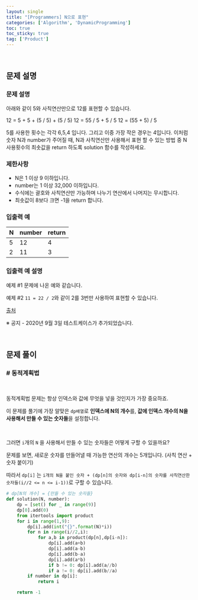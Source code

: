 ```yaml
---
layout: single
title: "[Programmers] N으로 표현"
categories: ['Algorithm', 'DynamicProgramming']
toc: true
toc_sticky: true
tag: ['Product']
---
```




<br>

## 문제 설명

### 문제 설명

아래와 같이 5와 사칙연산만으로 12를 표현할 수 있습니다.

12 = 5 + 5 + (5 / 5) + (5 / 5)
12 = 55 / 5 + 5 / 5
12 = (55 + 5) / 5

5를 사용한 횟수는 각각 6,5,4 입니다. 그리고 이중 가장 작은 경우는 4입니다.
이처럼 숫자 N과 number가 주어질 때, N과 사칙연산만 사용해서 표현 할 수 있는 방법 중 N 사용횟수의 최솟값을 return 하도록 solution 함수를 작성하세요.

### 제한사항

* N은 1 이상 9 이하입니다.
* number는 1 이상 32,000 이하입니다.
* 수식에는 괄호와 사칙연산만 가능하며 나누기 연산에서 나머지는 무시합니다.
* 최솟값이 8보다 크면 -1을 return 합니다.

### 입출력 예

| N    | number | return |
| ---- | ------ | ------ |
| 5    | 12     | 4      |
| 2    | 11     | 3      |

### 입출력 예 설명

예제 #1
문제에 나온 예와 같습니다.

예제 #2
`11 = 22 / 2`와 같이 2를 3번만 사용하여 표현할 수 있습니다.

[출처](https://www.oi.edu.pl/old/php/show.php?ac=e181413&module=show&file=zadania/oi6/monocyfr)

※ 공지 - 2020년 9월 3일 테스트케이스가 추가되었습니다.

<br>

## 문제 풀이

### \# 동적계획법

<br>

동적계획법 문제는 항상 인덱스와 값에 무엇을 넣을 것인지가 가장 중요하죠. 

이 문제를 풀기에 가장 알맞은 `dp배열`로 **인덱스에 N의 개수**를, **값에 인덱스 개수의 N을 사용해서 만들 수 있는 숫자들**을 설정합니다. 

<br>

  그러면 `i`개의 `N` 을 사용해서 만들 수 있는 숫자들은 어떻게 구할 수 있을까요?

문제를 보면, 새로운 숫자를 만들어낼 때 가능한 연산의 개수는 5개입니다. (사칙 연산 + 숫자 붙이기)

따라서 `dp[i]` 는 `i개의 N을 붙인 숫자 + (dp[n]의 숫자와 dp[i-n]의 숫자를 사칙연산한 숫자들(i//2 <= n <= i-1))`로 구할 수 있습니다. 

```python
# dp[N의 개수] = {만들 수 있는 숫자들}
def solution(N, number):
    dp = [set() for _ in range(9)]
    dp[0].add(0)
    from itertools import product
    for i in range(1,9):
        dp[i].add(int("{}".format(N)*i))
        for n in range(i//2,i):
            for a,b in product(dp[n],dp[i-n]):
                dp[i].add(a+b)
                dp[i].add(a-b)
                dp[i].add(b-a)
                dp[i].add(a*b)
                if b != 0: dp[i].add(a//b)
                if a != 0: dp[i].add(b//a)
        if number in dp[i]:
            return i

    return -1
```















<br>
